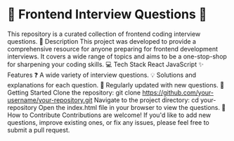 # 🚀 Frontend Interview Questions 🚀

This repository is a curated collection of frontend coding interview questions.
📝 Description
This project was developed to provide a comprehensive resource for anyone preparing for frontend development interviews. It covers a wide range of topics and aims to be a one-stop-shop for sharpening your coding skills.
💻 Tech Stack
React
JavaScript
✨ Features
❓ A wide variety of interview questions.
💡 Solutions and explanations for each question.
🔄 Regularly updated with new questions.
🚀 Getting Started
Clone the repository: git clone <https://github.com/your-username/your-repository.git>
Navigate to the project directory: cd your-repository
Open the index.html file in your browser to view the questions.
🙌 How to Contribute
Contributions are welcome! If you'd like to add new questions, improve existing ones, or fix any issues, please feel free to submit a pull request.
